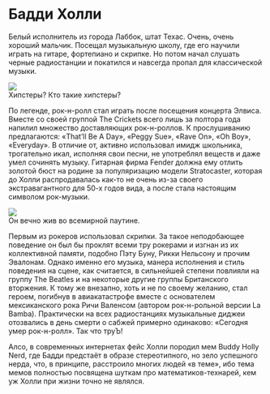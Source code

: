 # Бадди Холли

Белый исполнитель из города Лаббок, штат Техас. Очень, очень хороший мальчик. 
Посещал музыкальную школу, где его научили играть на гитаре, фортепиано и 
скрипке. Но потом начал слушать черные радиостанции и покатился и навсегда 
пропал для классической музыки.

![](http://lurkmore.so/images/thumb/d/d3/Buddy-holly-1.jpg/180px-Buddy-holly-1.jpg)  
Хипстеры? Кто такие хипстеры?

По легенде, рок-н-ролл стал играть после посещения концерта Элвиса. Вместе со 
своей группой The Crickets всего лишь за полтора года напилил множество 
доставляющих рок-н-роллов. К прослушиванию предлагаются: «That’ll Be A Day», 
«Peggy Sue», «Rave On», «Oh Boy», «Everyday». В отличие от, активно 
использовал имидж школьника, трогательно икал, исполняя свои песни, не 
употреблял веществ и даже умел сочинять музыку. Гитарная фирма Fender должна 
ему отлить золотой бюст на родине за популяризацию модели Stratocaster, 
которая до Холли распродавалась как-то не очень из-за своего экстравагантного 
для 50-х годов вида, а после стала настоящим символом рок-музыки.

![](http://lurkmore.so/images/thumb/2/2a/Buddy.jpg/180px-Buddy.jpg)  
Он вечно жив во всемирной паутине.

Первым из рокеров использовал скрипки. За такое неподобающее поведение он был 
бы проклят всеми тру рокерами и изгнан из их коллективной памяти, подобно Пэту 
Буну, Рикки Нельсону и прочим Эвалонам. Однако именно его музыка, манера 
исполнения и стиль поведения на сцене, как считается, в сильнейшей степени 
повлияли на группу The Beatles и на некоторые другие группы Британского 
вторжения. К тому же внезапно, хоть и не по своему желанию, стал героем, 
погибнув в авиакатастрофе вместе с основателем мексиканского рока Ричи 
Валенсом (автором рок-н-рольной версии La Bamba). Практически на всех 
радиостанциях музыкальные диджеи отозвались в день смерти о сабжей примерно 
одинаково: «Сегодня умер рок-н-ролл». Так что труЪ!

Алсо, в современных интернетах фейс Холли породил мем Buddy Holly Nerd, где 
Бадди предстаёт в образе стереотипного, но зело успешного нерда, что, в 
принципе, расстроило многих людей «в теме», ибо тема мемов полностью посвящена 
шуткам про математиков-технарей, кем уж Холли при жизни точно не являлся.
